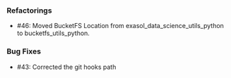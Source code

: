 ### Refactorings

  - #46: Moved BucketFS Location from exasol_data_science_utils_python to bucketfs_utils_python.


### Bug Fixes

  - #43: Corrected the git hooks path